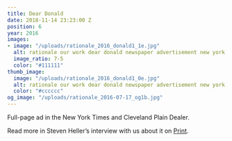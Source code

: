 ```yaml
---
title: Dear Donald
date: 2018-11-14 23:23:00 Z
position: 6
year: 2016
images:
- image: "/uploads/rationale_2016_donald1_1e.jpg"
  alt: rationale our work dear donald newspaper advertisement new york times
  image_ratio: 7-5
  color: "#111111"
thumb_image:
  image: "/uploads/rationale_2016_donald1_0e.jpg"
  alt: rationale our work dear donald newspaper advertisement new york times
  color: "#cccccc"
og_image: "/uploads/rationale_2016-07-17_og1b.jpg"
---
```


Full-page ad in the New York Times and Cleveland Plain Dealer.

Read more in Steven Heller’s interview with us about it on [Print](http://www.printmag.com/daily-heller/letter-to-a-divider-sean-wolcott/). 